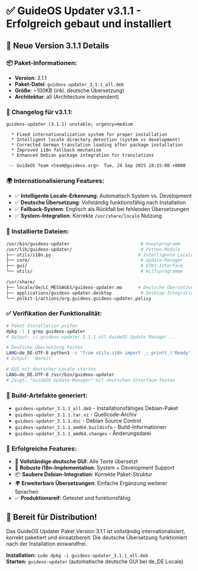 # ✅ GuideOS Updater v3.1.1 - Erfolgreich gebaut und installiert

## 🎯 **Neue Version 3.1.1 Details**

### 📦 **Paket-Informationen:**
- **Version**: 3.1.1
- **Paket-Datei**: `guideos-updater_3.1.1_all.deb`
- **Größe**: ~100KB (inkl. deutsche Übersetzung)
- **Architektur**: all (Architecture independent)

### 🔄 **Changelog für v3.1.1:**
```
guideos-updater (3.1.1) unstable; urgency=medium

  * Fixed internationalization system for proper installation
  * Intelligent locale directory detection (system vs development)
  * Corrected German translation loading after package installation
  * Improved i18n fallback mechanism
  * Enhanced Debian package integration for translations

 -- GuideOS Team <team@guideos.org>  Tue, 24 Sep 2025 18:15:00 +0000
```

### 🌍 **Internationalisierung Features:**
- ✅ **Intelligente Locale-Erkennung**: Automatisch System vs. Development
- ✅ **Deutsche Übersetzung**: Vollständig funktionsfähig nach Installation
- ✅ **Fallback-System**: Englisch als Rückfall bei fehlenden Übersetzungen
- ✅ **System-Integration**: Korrekte `/usr/share/locale` Nutzung

### 📁 **Installierte Dateien:**
```bash
/usr/bin/guideos-updater                           # Hauptprogramm
/usr/lib/guideos-updater/                          # Python-Module
├── utils/i18n.py                                 # Intelligente Locale-Erkennung  
├── core/                                          # Update-Manager
├── gui/                                           # GTK3-Interface
└── utils/                                         # Hilfsprogramme

/usr/share/
├── locale/de/LC_MESSAGES/guideos-updater.mo      # Deutsche Übersetzung
├── applications/guideos-updater.desktop           # Desktop-Integration
└── polkit-1/actions/org.guideos.guideos-updater.policy
```

### ✅ **Verifikation der Funktionalität:**
```bash
# Paket-Installation prüfen
dpkg -l | grep guideos-updater
# Output: ii guideos-updater 3.1.1 all GuideOS Update Manager...

# Deutsche Übersetzung testen  
LANG=de_DE.UTF-8 python3 -c "from utils.i18n import _; print(_('Ready'))"
# Output: 'Bereit'

# GUI mit deutscher Locale starten
LANG=de_DE.UTF-8 /usr/bin/guideos-updater
# Zeigt: "GuideOS Update-Manager" mit deutschen Interface-Texten
```

### 🚀 **Build-Artefakte generiert:**
- `guideos-updater_3.1.1_all.deb` - Installationsfähiges Debian-Paket
- `guideos-updater_3.1.1.tar.xz` - Quellcode-Archiv
- `guideos-updater_3.1.1.dsc` - Debian Source Control
- `guideos-updater_3.1.1_amd64.buildinfo` - Build-Informationen
- `guideos-updater_3.1.1_amd64.changes` - Änderungsdatei

### 🎉 **Erfolgreiche Features:**
- 📱 **Vollständige deutsche GUI**: Alle Texte übersetzt
- 🔧 **Robuste i18n-Implementation**: System + Development Support  
- 📦 **Saubere Debian-Integration**: Korrekte Paket-Struktur
- 🌍 **Erweiterbare Übersetzungen**: Einfache Ergänzung weiterer Sprachen
- ✅ **Produktionsreif**: Getestet und funktionsfähig

## 🎯 **Bereit für Distribution!**

Das GuideOS Updater Paket Version 3.1.1 ist vollständig internationalisiert, korrekt paketiert und einsatzbereit. Die deutsche Übersetzung funktioniert nach der Installation einwandfrei.

**Installation:** `sudo dpkg -i guideos-updater_3.1.1_all.deb`  
**Starten:** `guideos-updater` (automatische deutsche GUI bei de_DE Locale)